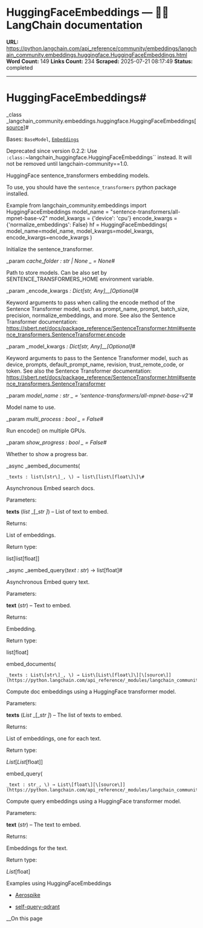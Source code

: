 # HuggingFaceEmbeddings — 🦜🔗 LangChain  documentation

**URL:** https://python.langchain.com/api_reference/community/embeddings/langchain_community.embeddings.huggingface.HuggingFaceEmbeddings.html
**Word Count:** 149
**Links Count:** 234
**Scraped:** 2025-07-21 08:17:49
**Status:** completed

---

# HuggingFaceEmbeddings\#

_class _langchain\_community.embeddings.huggingface.HuggingFaceEmbeddings[\[source\]](https://python.langchain.com/api_reference/_modules/langchain_community/embeddings/huggingface.html#HuggingFaceEmbeddings)\#     

Bases: `BaseModel`, [`Embeddings`](https://python.langchain.com/api_reference/core/embeddings/langchain_core.embeddings.embeddings.Embeddings.html#langchain_core.embeddings.embeddings.Embeddings "langchain_core.embeddings.embeddings.Embeddings")

Deprecated since version 0.2.2: Use `:class:`~langchain_huggingface.HuggingFaceEmbeddings`` instead. It will not be removed until langchain-community==1.0.

HuggingFace sentence\_transformers embedding models.

To use, you should have the `sentence_transformers` python package installed.

Example               from langchain_community.embeddings import HuggingFaceEmbeddings          model_name = "sentence-transformers/all-mpnet-base-v2"     model_kwargs = {'device': 'cpu'}     encode_kwargs = {'normalize_embeddings': False}     hf = HuggingFaceEmbeddings(         model_name=model_name,         model_kwargs=model_kwargs,         encode_kwargs=encode_kwargs     )     

Initialize the sentence\_transformer.

_param _cache\_folder _: str | None_ _ = None_\#     

Path to store models. Can be also set by SENTENCE\_TRANSFORMERS\_HOME environment variable.

_param _encode\_kwargs _: Dict\[str, Any\]__\[Optional\]_\#     

Keyword arguments to pass when calling the encode method of the Sentence Transformer model, such as prompt\_name, prompt, batch\_size, precision, normalize\_embeddings, and more. See also the Sentence Transformer documentation: <https://sbert.net/docs/package_reference/SentenceTransformer.html#sentence_transformers.SentenceTransformer.encode>

_param _model\_kwargs _: Dict\[str, Any\]__\[Optional\]_\#     

Keyword arguments to pass to the Sentence Transformer model, such as device, prompts, default\_prompt\_name, revision, trust\_remote\_code, or token. See also the Sentence Transformer documentation: <https://sbert.net/docs/package_reference/SentenceTransformer.html#sentence_transformers.SentenceTransformer>

_param _model\_name _: str_ _ = 'sentence-transformers/all-mpnet-base-v2'_\#     

Model name to use.

_param _multi\_process _: bool_ _ = False_\#     

Run encode\(\) on multiple GPUs.

_param _show\_progress _: bool_ _ = False_\#     

Whether to show a progress bar.

_async _aembed\_documents\(

    _texts : list\[str\]_, \) → list\[list\[float\]\]\#     

Asynchronous Embed search docs.

Parameters:     

**texts** \(_list_ _\[__str_ _\]_\) – List of text to embed.

Returns:     

List of embeddings.

Return type:     

list\[list\[float\]\]

_async _aembed\_query\(_text : str_\) → list\[float\]\#     

Asynchronous Embed query text.

Parameters:     

**text** \(_str_\) – Text to embed.

Returns:     

Embedding.

Return type:     

list\[float\]

embed\_documents\(

    _texts : List\[str\]_, \) → List\[List\[float\]\][\[source\]](https://python.langchain.com/api_reference/_modules/langchain_community/embeddings/huggingface.html#HuggingFaceEmbeddings.embed_documents)\#     

Compute doc embeddings using a HuggingFace transformer model.

Parameters:     

**texts** \(_List_ _\[__str_ _\]_\) – The list of texts to embed.

Returns:     

List of embeddings, one for each text.

Return type:     

_List_\[_List_\[float\]\]

embed\_query\(

    _text : str_, \) → List\[float\][\[source\]](https://python.langchain.com/api_reference/_modules/langchain_community/embeddings/huggingface.html#HuggingFaceEmbeddings.embed_query)\#     

Compute query embeddings using a HuggingFace transformer model.

Parameters:     

**text** \(_str_\) – The text to embed.

Returns:     

Embeddings for the text.

Return type:     

_List_\[float\]

Examples using HuggingFaceEmbeddings

  * [Aerospike](https://python.langchain.com/docs/integrations/vectorstores/aerospike/)

  * [self-query-qdrant](https://python.langchain.com/docs/templates/self-query-qdrant/)

__On this page
